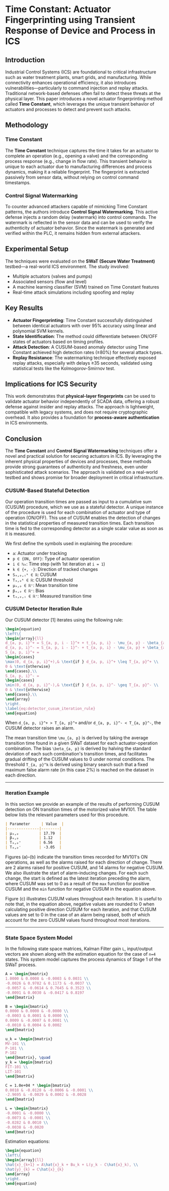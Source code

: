 # Time Constant: Actuator Fingerprinting using Transient Response of Device and Process in ICS

## Introduction

Industrial Control Systems (ICS) are foundational to critical infrastructure such as water treatment plants, smart grids, and manufacturing. While connectivity enhances operational efficiency, it also introduces vulnerabilities—particularly to command injection and replay attacks. Traditional network-based defenses often fail to detect these threats at the physical layer. This paper introduces a novel actuator fingerprinting method called **Time Constant**, which leverages the unique transient behavior of actuators and processes to detect and prevent such attacks.

## Methodology

### Time Constant

The **Time Constant** technique captures the time it takes for an actuator to complete an operation (e.g., opening a valve) and the corresponding process response (e.g., change in flow rate). This transient behavior is unique to each actuator due to manufacturing differences and process dynamics, making it a reliable fingerprint. The fingerprint is extracted passively from sensor data, without relying on control command timestamps.

### Control Signal Watermarking

To counter advanced attackers capable of mimicking Time Constant patterns, the authors introduce **Control Signal Watermarking**. This active defense injects a random delay (watermark) into control commands. The watermark is reflected in the sensor data and can be used to verify the authenticity of actuator behavior. Since the watermark is generated and verified within the PLC, it remains hidden from external attackers.

## Experimental Setup

The techniques were evaluated on the **SWaT (Secure Water Treatment)** testbed—a real-world ICS environment. The study involved:
- Multiple actuators (valves and pumps)
- Associated sensors (flow and level)
- A machine learning classifier (SVM) trained on Time Constant features
- Real-time attack simulations including spoofing and replay

## Key Results

- **Actuator Fingerprinting**: Time Constant successfully distinguished between identical actuators with over 95% accuracy using linear and polynomial SVM kernels.
- **State Identification**: The method could differentiate between ON/OFF states of actuators based on timing profiles.
- **Attack Detection**: A CUSUM-based anomaly detector using Time Constant achieved high detection rates (≥80%) for several attack types.
- **Replay Resistance**: The watermarking technique effectively exposed replay attacks, especially with delays ≥35 seconds, validated using statistical tests like the Kolmogorov-Smirnov test.

## Implications for ICS Security

This work demonstrates that **physical-layer fingerprints** can be used to validate actuator behavior independently of SCADA data, offering a robust defense against insider and replay attacks. The approach is lightweight, compatible with legacy systems, and does not require cryptographic overhead. It also provides a foundation for **process-aware authentication** in ICS environments.

## Conclusion

The **Time Constant** and **Control Signal Watermarking** techniques offer a novel and practical solution for securing actuators in ICS. By leveraging the inherent physical properties of devices and processes, these methods provide strong guarantees of authenticity and freshness, even under sophisticated attack scenarios. The approach is validated on a real-world testbed and shows promise for broader deployment in critical infrastructure.



### CUSUM-Based Stateful Detection

Our operation transition times are passed as input to a cumulative sum (CUSUM) procedure, which we use as a stateful detector. A unique instance of the procedure is used for each combination of actuator and type of operation (ON/OFF). This use of CUSUM enables the detection of changes in the statistical properties of measured transition times. Each transition time is fed to the corresponding detector as a single scalar value as soon as it is measured.

We first define the symbols used in explaining the procedure:

- `a`: Actuator under tracking  
- `p ∈ {ON, OFF}`: Type of actuator operation  
- `i ∈ ℕ₀`: Time step (with 1st iteration at `i = 1`)  
- `k ∈ {+, -}`: Direction of tracked changes  
- `Sₐ,ₚ,ᵢᵏ ∈ ℝ`: CUSUM  
- `Tₐ,ₚᵏ ∈ ℝ`: CUSUM threshold  
- `μₐ,ₚ ∈ ℝ⁺`: Mean transition time  
- `βₐ,ₚ ∈ ℝ⁺`: Bias  
- `tₐ,ₚ,ᵢ ∈ ℝ⁺`: Measured transition time  



### CUSUM Detector Iteration Rule

Our CUSUM detector [1] iterates using the following rule:

```latex
\begin{equation}
\left\{
\begin{array}{ll}
d_{a, p, i}^+ = S_{a, p, i - 1}^+ + t_{a, p, i} - \mu_{a, p} - \beta_{a, p},\\
d_{a, p, i}^- = S_{a, p, i - 1}^- + t_{a, p, i} - \mu_{a, p} + \beta_{a, p},\\
S_{a, p, i}^+ =
\begin{cases}
\max(0, d_{a, p, i}^+),& \text{if } d_{a, p, i}^+ \leq T_{a, p}^+ \\
0 & \text{otherwise}
\end{cases},\\
S_{a, p, i}^- =
\begin{cases}
\min(0, d_{a, p, i}^-),& \text{if } d_{a, p, i}^- \geq T_{a, p}^- \\
0 & \text{otherwise}
\end{cases},\\
\end{array}
\right.
\label{eq:detector_cusum_iteration_rule}
\end{equation}
```

When `d_{a, p, i}^+ > T_{a, p}^+` and/or `d_{a, p, i}^- < T_{a, p}^-`, the CUSUM detector raises an alarm.

The mean transition time `\mu_{a, p}` is derived by taking the average transition time found in a given SWaT dataset for each actuator-operation combination. The bias `\beta_{a, p}` is derived by halving the standard deviation of each such combination's transition times, and facilitates gradual drifting of the CUSUM values to 0 under normal conditions. The threshold `T_{a, p}^k` is derived using binary search such that a fixed maximum false alarm rate (in this case 2%) is reached on the dataset in each direction.

---

### Iteration Example

In this section we provide an example of the results of performing CUSUM detection on ON transition times of the motorized valve MV101. The table below lists the relevant parameters used for this procedure.

```markdown
| Parameter     | Value  |
|--------------|--------|
| μₐ,ₚ         | 17.79  |
| βₐ,ₚ         | 1.12   |
| Tₐ,ₚ⁺        | 6.56   |
| Tₐ,ₚ⁻        | -3.05  |
```

Figures (a)–(b) indicate the transition times recorded for MV101's ON operations, as well as the alarms raised for each direction of change. There are 2 alarms raised for positive CUSUM, and 14 alarms for negative CUSUM. We also illustrate the start of alarm-inducing changes. For each such change, the start is defined as the latest iteration preceding the alarm, where CUSUM was set to 0 as a result of the `max` function for positive CUSUM and the `min` function for negative CUSUM in the equation above.

Figure (c) illustrates CUSUM values throughout each iteration. It is useful to note that, in the equation above, negative values are rounded to 0 when calculating positive direction CUSUM for each iteration, and that CUSUM values are set to 0 in the case of an alarm being raised, both of which account for the zero CUSUM values found throughout most iterations.

---

### State Space System Model

In the following state space matrices, Kalman Filter gain `L`, input/output vectors are shown along with the estimation equation for the case of `n=4` states. This system model captures the process dynamics of Stage 1 of the SWaT process.

```latex
A = \begin{bmatrix}
1.0000 & 0.0008 & -0.0003 & 0.0031 \\
-0.0026 & 0.9782 & 0.1173 & -0.0037 \\
-0.0057 & -0.0614 & 0.7645 & 0.3523 \\
-0.0091 & 0.0030 & -0.0417 & 0.8197
\end{bmatrix}

B = \begin{bmatrix}
0.0000 & 0.0000 & -0.0000 \\
-0.0003 & 0.0001 & 0.0000 \\
0.0009 & -0.0007 & 0.0001 \\
-0.0010 & 0.0004 & 0.0002
\end{bmatrix}

u_k = \begin{bmatrix}
MV-101 \\
P-101 \\
P-102
\end{bmatrix}, \quad
y_k = \begin{bmatrix}
FIT-101 \\
LIT-101
\end{bmatrix}

C = 1.0e+04 * \begin{bmatrix}
0.0018 & -0.0128 & -0.0006 & -0.0001 \\
-2.9695 & -0.0029 & 0.0002 & -0.0028
\end{bmatrix}

L = \begin{bmatrix}
-0.0001 & -0.0000 \\
-0.0073 & -0.0001 \\
-0.0282 & 0.0010 \\
-0.0038 & -0.0020
\end{bmatrix}
```

Estimation equations:

```latex
\begin{equation}
\left\{
\begin{array}{ll}
\hat{x}_{k+1} = A\hat{x}_k + Bu_k + L(y_k - C\hat{x}_k), \\
\hat{y}_{k} = C\hat{x}_{k}
\end{array}
\right.
\end{equation}
```

